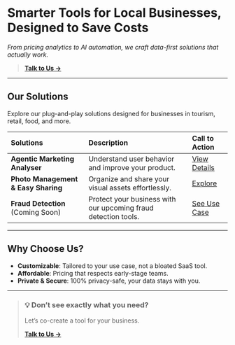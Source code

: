 # Smarter Tools for Local Businesses, Designed to Save Costs

*From pricing analytics to AI automation, we craft data-first solutions that actually work.*
> [**Talk to Us →**](#)

---

## Our Solutions

Explore our plug-and-play solutions designed for businesses in tourism, retail, food, and more.

| Solutions | Description | Call to Action |
| :--- | :--- | :--- |
| **Agentic Marketing Analyser** | Understand user behavior and improve your product. | [View Details](#) |
| **Photo Management & Easy Sharing** | Organize and share your visual assets effortlessly. | [Explore](#) |
| **Fraud Detection** (Coming Soon) | Protect your business with our upcoming fraud detection tools. | [See Use Case](#) |

---

## Why Choose Us?

*   **Customizable**: Tailored to your use case, not a bloated SaaS tool.
*   **Affordable**: Pricing that respects early-stage teams.
*   **Private & Secure**: 100% privacy-safe, your data stays with you.

---

> ### 💡 Don’t see exactly what you need?
> Let’s co-create a tool for your business.
>
> [**Talk to Us →**](#)
